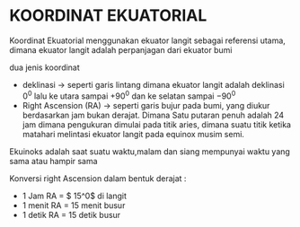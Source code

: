 # KOORDINAT EKUATORIAL

Koordinat Ekuatorial menggunakan ekuator langit sebagai referensi utama, dimana ekuator langit adalah perpanjagan dari ekuator bumi

dua jenis koordinat

- deklinasi -> seperti garis lintang dimana ekuator langit adalah deklinasi $0^0$ lalu ke utara sampai $+90^0$ dan ke selatan sampai $-90^0$
- Right Ascension (RA) -> seperti garis bujur pada bumi, yang diukur berdasarkan jam bukan derajat. Dimana Satu putaran penuh adalah 24 jam dimana pengukuran dimulai pada titik aries, dimana suatu titik ketika matahari melintasi ekuator langit pada equinox musim semi.

Ekuinoks adalah saat suatu waktu,malam dan siang mempunyai waktu yang sama atau hampir sama

Konversi right Ascension dalam bentuk derajat :

- 1 Jam RA = $ 15^0$ di langit
- 1 menit RA = 15 menit busur
- 1 detik RA = 15 detik busur
